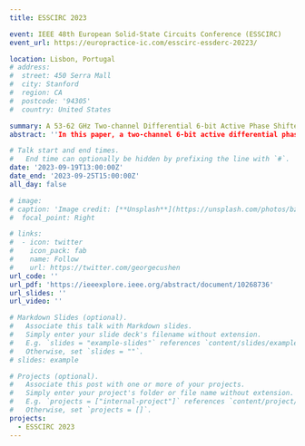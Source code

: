 ```yaml
---
title: ESSCIRC 2023

event: IEEE 48th European Solid-State Circuits Conference (ESSCIRC)
event_url: https://europractice-ic.com/esscirc-essderc-20223/

location: Lisbon, Portugal
# address:
#  street: 450 Serra Mall
#  city: Stanford
#  region: CA
#  postcode: '94305'
#  country: United States

summary: A 53-62 GHz Two-channel Differential 6-bit Active Phase Shifter in 55-nm SiGe Technology.
abstract: ''In this paper, a two-channel 6-bit active differential phase shifter is presented. A novel optimization technique is proposed to achieve accurate I/Q signals from the poly-phase filter, ultimately resulting in low gain and phase errors for the phase shifter. Unlike conventional matching methods between poly-phase filter and vector modulator, a capacitive loading is proved to reduce the sensitivity of phase error to impedance variation of the vector modulator. With the appropriate selection of circuit parameters for the poly-phase filter, reasonable phase and gain errors can be achieved without making any unnecessary modifications to the vector modulator. Using this technique, a two-channel phase shifter is fabricated in a 55-nm SiGe process. The peak differential gain of the phase shifter is around 2.6 dB. Moreover, in the frequency range of 53-62GHz, both channels exhibit maximum gain and phase errors of 1.6 dB and 3.3°, respectively.

# Talk start and end times.
#   End time can optionally be hidden by prefixing the line with `#`.
date: '2023-09-19T13:00:00Z'
date_end: '2023-09-25T15:00:00Z'
all_day: false

# image:
# caption: 'Image credit: [**Unsplash**](https://unsplash.com/photos/bzdhc5b3Bxs)'
#  focal_point: Right

# links:
#  - icon: twitter
#    icon_pack: fab
#    name: Follow
#    url: https://twitter.com/georgecushen
url_code: ''
url_pdf: 'https://ieeexplore.ieee.org/abstract/document/10268736'
url_slides: ''
url_video: ''

# Markdown Slides (optional).
#   Associate this talk with Markdown slides.
#   Simply enter your slide deck's filename without extension.
#   E.g. `slides = "example-slides"` references `content/slides/example-slides.md`.
#   Otherwise, set `slides = ""`.
# slides: example

# Projects (optional).
#   Associate this post with one or more of your projects.
#   Simply enter your project's folder or file name without extension.
#   E.g. `projects = ["internal-project"]` references `content/project/deep-learning/index.md`.
#   Otherwise, set `projects = []`.
projects:
  - ESSCIRC 2023
---
```

